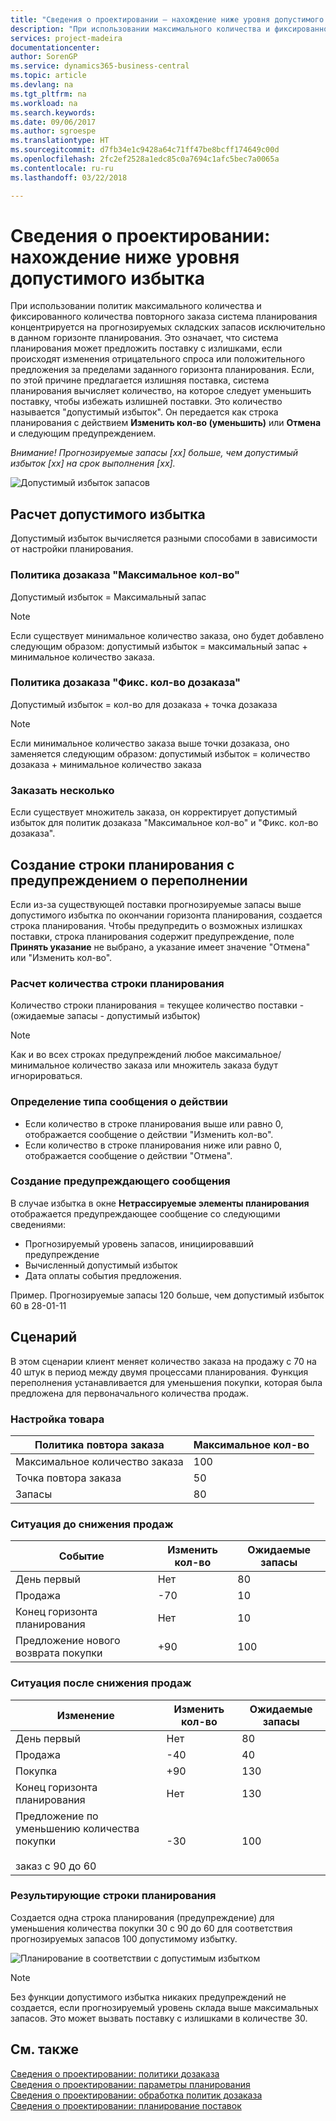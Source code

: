 ```yaml
---
title: "Сведения о проектировании — нахождение ниже уровня допустимого избытка | Документы Майкрософт"
description: "При использовании максимального количества и фиксированного количества повторного заказа система планирования концентрируется на прогнозируемых складских запасов исключительно в данном горизонте планирования. Это означает, что система планирования может предложить поставку с излишками, если происходят изменения отрицательного спроса или положительного предложения за пределами заданного горизонта планирования."
services: project-madeira
documentationcenter: 
author: SorenGP
ms.service: dynamics365-business-central
ms.topic: article
ms.devlang: na
ms.tgt_pltfrm: na
ms.workload: na
ms.search.keywords: 
ms.date: 09/06/2017
ms.author: sgroespe
ms.translationtype: HT
ms.sourcegitcommit: d7fb34e1c9428a64c71ff47be8bcff174649c00d
ms.openlocfilehash: 2fc2ef2528a1edc85c0a7694c1afc5bec7a0065a
ms.contentlocale: ru-ru
ms.lasthandoff: 03/22/2018

---
```

# <a name="design-details-staying-under-the-overflow-level"></a>Сведения о проектировании: нахождение ниже уровня допустимого избытка
При использовании политик максимального количества и фиксированного количества повторного заказа система планирования концентрируется на прогнозируемых складских запасов исключительно в данном горизонте планирования. Это означает, что система планирования может предложить поставку с излишками, если происходят изменения отрицательного спроса или положительного предложения за пределами заданного горизонта планирования. Если, по этой причине предлагается излишняя поставка, система планирования вычисляет количество, на которое следует уменьшить поставку, чтобы избежать излишней поставки. Это количество называется "допустимый избыток". Он передается как строка планирования с действием **Изменить кол-во (уменьшить)** или **Отмена** и следующим предупреждением.  

*Внимание! Прогнозируемые запасы [xx] больше, чем допустимый избыток [xx] на срок выполнения [xx].*  

![Допустимый избыток запасов](media/supplyplanning_2_overflow1_new.png "supplyplanning_2_overflow1_new")  

##  <a name="calculating-the-overflow-level"></a>Расчет допустимого избытка  
Допустимый избыток вычисляется разными способами в зависимости от настройки планирования.  

### <a name="maximum-qty-reordering-policy"></a>Политика дозаказа "Максимальное кол-во"  
Допустимый избыток = Максимальный запас  

> [!NOTE]  
>  Если существует минимальное количество заказа, оно будет добавлено следующим образом: допустимый избыток = максимальный запас + минимальное количество заказа.  

### <a name="fixed-reorder-qty-reordering-policy"></a>Политика дозаказа "Фикс. кол-во дозаказа"  
Допустимый избыток = кол-во для дозаказа + точка дозаказа  

> [!NOTE]  
>  Если минимальное количество заказа выше точки дозаказа, оно заменяется следующим образом: допустимый избыток = количество дозаказа + минимальное количество заказа  

### <a name="order-multiple"></a>Заказать несколько  
Если существует множитель заказа, он корректирует допустимый избыток для политик дозаказа "Максимальное кол-во" и "Фикс. кол-во дозаказа".  

##  <a name="creating-the-planning-line-with-overflow-warning"></a>Создание строки планирования с предупреждением о переполнении  
Если из-за существующей поставки прогнозируемые запасы выше допустимого избытка по окончании горизонта планирования, создается строка планирования. Чтобы предупредить о возможных излишках поставки, строка планирования содержит предупреждение, поле **Принять указание** не выбрано, а указание имеет значение "Отмена" или "Изменить кол-во".  

### <a name="calculating-the-planning-line-quantity"></a>Расчет количества строки планирования  
Количество строки планирования = текущее количество поставки - (ожидаемые запасы - допустимый избыток)  

> [!NOTE]  
>  Как и во всех строках предупреждений любое максимальное/минимальное количество заказа или множитель заказа будут игнорироваться.  

### <a name="defining-the-action-message-type"></a>Определение типа сообщения о действии  

-   Если количество в строке планирования выше или равно 0, отображается сообщение о действии "Изменить кол-во".  
-   Если количество в строке планирования ниже или равно 0, отображается сообщение о действии "Отмена".  

### <a name="composing-the-warning-message"></a>Создание предупреждающего сообщения  
В случае избытка в окне **Нетрассируемые элементы планирования** отображается предупреждающее сообщение со следующими сведениями:  

-   Прогнозируемый уровень запасов, инициировавший предупреждение  
-   Вычисленный допустимый избыток  
-   Дата оплаты события предложения.  

Пример. Прогнозируемые запасы 120 больше, чем допустимый избыток 60 в 28-01-11  

## <a name="scenario"></a>Сценарий  
В этом сценарии клиент меняет количество заказа на продажу с 70 на 40 штук в период между двумя процессами планирования. Функция переполнения устанавливается для уменьшения покупки, которая была предложена для первоначального количества продаж.  

### <a name="item-setup"></a>Настройка товара  

|Политика повтора заказа|Максимальное кол-во|  
|-----------------------|------------------|  
|Максимальное количество заказа|100|  
|Точка повтора заказа|50|  
|Запасы|80|  

### <a name="situation-before-sales-decrease"></a>Ситуация до снижения продаж  

|Событие|Изменить кол-во|Ожидаемые запасы|  
|-----------|-----------------|-------------------------|  
|День первый|Нет|80|  
|Продажа|-70|10|  
|Конец горизонта планирования|Нет|10|  
|Предложение нового возврата покупки|+90|100|  

### <a name="situation-after-sales-decrease"></a>Ситуация после снижения продаж  

|Изменение|Изменить кол-во|Ожидаемые запасы|  
|------------|-----------------|-------------------------|  
|День первый|Нет|80|  
|Продажа|-40|40|  
|Покупка|+90|130|  
|Конец горизонта планирования|Нет|130|  
|Предложение по уменьшению количества покупки<br /><br /> заказ с 90 до 60|-30|100|  

### <a name="resulting-planning-lines"></a>Результирующие строки планирования  
 Создается одна строка планирования (предупреждение) для уменьшения количества покупки 30 с 90 до 60 для соответствия прогнозируемых запасов 100 допустимому избытку.  

![Планирование в соответствии с допустимым избытком](media/nav_app_supply_planning_2_overflow2.png "nav_app_supply_planning_2_overflow2")  

> [!NOTE]  
>  Без функции допустимого избытка никаких предупреждений не создается, если прогнозируемый уровень склада выше максимальных запасов. Это может вызвать поставку с излишками в количестве 30.  

## <a name="see-also"></a>См. также  
[Сведения о проектировании: политики дозаказа](design-details-reordering-policies.md)   
[Сведения о проектировании: параметры планирования](design-details-planning-parameters.md)   
[Сведения о проектировании: обработка политик дозаказа](design-details-handling-reordering-policies.md)   
[Сведения о проектировании: планирование поставок](design-details-supply-planning.md)

